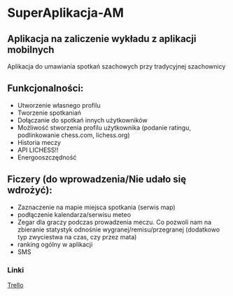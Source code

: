 # SuperAplikacja-AM
Aplikacja na zaliczenie wykładu z aplikacji mobilnych
---
Aplikacja do umawiania spotkań szachowych przy tradycyjnej szachownicy
## Funkcjonalności:
- Utworzenie własnego profilu
- Tworzenie spotkaniań
- Dołączanie do spotkań innych użytkowników
- Możliwość stworzenia profilu użytkownika (podanie ratingu, podlinkowanie chess.com, lichess.org)
- Historia meczy
- API LICHESS!!
- Energooszczędność

## Ficzery (do wprowadzenia/Nie udało się wdrożyć):
- Zaznaczenie na mapie miejsca spotkania (serwis map)
- podłączenie kalendarza/serwisu meteo
- Zegar dla graczy podczas prowadzenia meczu. Co pozwoli nam na zbieranie statystyk odnośnie wygranej/remisu/przegranej (dodatkowo typ zwyciestwa na czas, czy przez mata)
- ranking ogólny w aplikacji
- SMS

### Linki
[Trello](https://trello.com/b/Myp40aBX/chessmeet)
